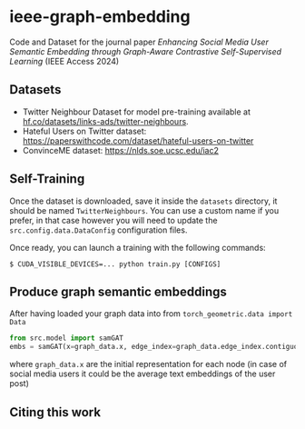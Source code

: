 # ieee-graph-embedding
Code and Dataset for the journal paper _Enhancing Social Media User Semantic Embedding through Graph-Aware Contrastive Self-Supervised Learning_ (IEEE Access 2024)

## Datasets
- Twitter Neighbour Dataset for model pre-training available at [hf.co/datasets/links-ads/twitter-neighbours](https://huggingface.co/datasets/links-ads/twitter-neighbours).
- Hateful Users on Twitter dataset: https://paperswithcode.com/dataset/hateful-users-on-twitter
- ConvinceME dataset: https://nlds.soe.ucsc.edu/iac2

## Self-Training
Once the dataset is downloaded, save it inside the `datasets` directory, it should be named `TwitterNeighbours`. You can use a custom name if you prefer, in that case however you will need to update the ```src.config.data.DataConfig``` configuration files.

Once ready, you can launch a training with the following commands:

```console
$ CUDA_VISIBLE_DEVICES=... python train.py [CONFIGS]
```

## Produce graph semantic embeddings
After having loaded your graph data into from `torch_geometric.data import Data`
```python
from src.model import samGAT
embs = samGAT(x=graph_data.x, edge_index=graph_data.edge_index.contiguous())
```

where `graph_data.x` are the initial representation for each node (in case of social media users it could be the average text embeddings of the user post)


## Citing this work
```bibtex


